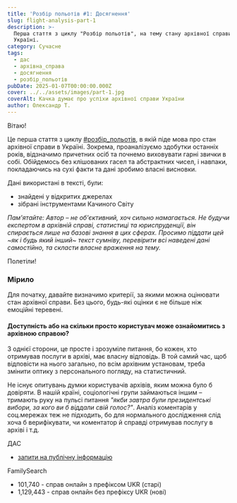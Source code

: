 ```yaml
---
title: 'Розбір польотів #1: Досягнення'
slug: flight-analysis-part-1
description: >-
  Перша стаття з циклу "Розбір польотів", на тему стану архівної справи в
  Україні.
category: Сучасне
tags:
  - дас
  - архівна_справа
  - досягнення
  - розбір_польотів
pubDate: 2025-01-07T00:00:00.000Z
cover: ../../assets/images/part-1.jpg
coverAlt: Качка думає про успіхи архівної справи України
author: Олександр Т.
---
```


Вітаю!

Це перша стаття з циклу [#розбір_польотів](/tags/розбір_польотів/1/), в якій піде мова про стан архівної справи в Україні. Зокрема, проаналізуємо здобутки останніх років, відзначимо причетних осіб та почнемо виховувати гарні звички в собі. Обійдемось без клішованих гасел та абстрактних чисел, і навпаки, покладаючись на сухі факти та дані зробимо власні висновки.

Дані використані в тексті, були:

* знайдені у відкритих джерелах
* зібрані інструментами Качиного Світу

_Пам'ятайте: Автор – не об'єктивний, хоч сильно намагається. Не будучи експертом в архівній справі, статистиці та юриспруденції, він спирається лише на базові знання в цих сферах. Просимо піддати цей ~як і будь який інший~ текст сумніву, перевірити всі наведені дані самостійно, та скласти власне враження на тему._

Полетіли!

### Мірило

Для початку, давайте визначимо критерії, за якими можна оцінювати стан архівної справи. Без цього, будь-які оцінки є не більше ніж емоційні теревені.

#### Доступність або на скільки просто користувач може ознайомитись з архівною справою?

З однієї сторони, це просте і зрозуміле питання, бо кожен, хто отримував послуги в архіві, має власну відповідь. В той самий час, щоб відповісти на нього загально, по всім архівним установам, треба змінити оптику з персонального погляду, на статистичний.

Не існує опитувань думки користувачів архівів, яким можна було б довіряти. В нашій країні, соціологічні групи займаються іншим – тримають руку на пульсі питання _"якби завтра були президентські вибори, за кого ви б віддали свій голос?"_. Аналіз коментарів у соц.мережах теж не підходить, бо для нормального дослідження слід хоча б верифікувати, чи коментатор й справді отримував послугу в архіві і т.д.

ДАС
- [запити на публічну інформацію](https://archives.gov.ua/ua/%D0%B7%D0%B2%D1%96%D1%82%D0%B8-%D0%BF%D1%80%D0%BE-%D1%80%D0%BE%D0%B7%D0%B3%D0%BB%D1%8F%D0%B4-%D0%B7%D0%B0%D0%BF%D0%B8%D1%82%D1%96%D0%B2-%D0%BD%D0%B0-%D0%BE%D1%82%D1%80%D0%B8%D0%BC%D0%B0%D0%BD%D0%BD/)

FamilySearch
- 101,740 - справ онлайн з префіксом UKR (старі)
- 1,129,443 - справ онлайн без префіксу UKR (нові)


